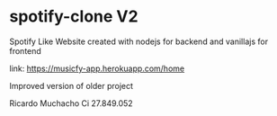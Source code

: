 # spotify-clone V2

Spotify Like Website created with nodejs for backend and vanillajs for frontend

link: https://musicfy-app.herokuapp.com/home

Improved version of older project

Ricardo Muchacho Ci 27.849.052

